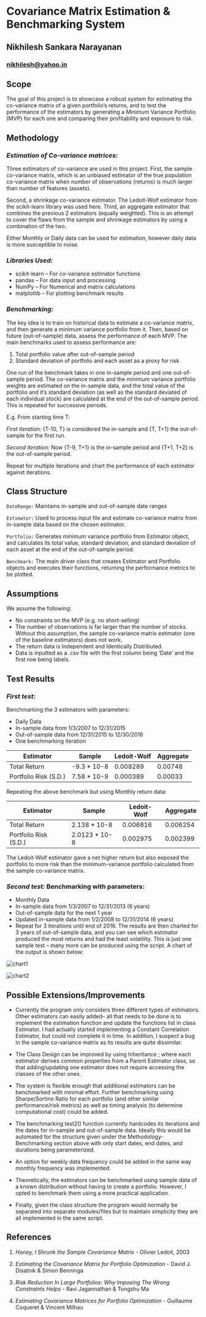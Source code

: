 # Covariance Matrix Estimation & Benchmarking System
## Nikhilesh Sankara Narayanan
### nikhilesh@yahoo.in

## Scope

The goal of this project is to showcase a robust system for estimating the co-variance matrix of a given portfolio’s returns, and to test the performance of the estimators by generating a Minimum Variance Portfolio (MVP) for each one and comparing their profitability and exposure to risk.

## Methodology

### *Estimation of Co-variance matrices:*

Three estimators of co-variance are used in this project. 
First, the sample co-variance matrix, which is an unbiased estimator of the true population co-variance matrix when number of observations (returns) is much larger than number of features (assets).

Second, a shrinkage co-variance estimator. The Ledoit-Wolf estimator from the scikit-learn library was used here.
Third, an aggregate estimator that combines the previous 2 estimators (equally weighted). This is an attempt to cover the flaws from the sample and shrinkage estimators by using a combination of the two.

Either Monthly or Daily data can be used for estimation, however daily data is more susceptible to noise.



### *Libraries Used:* 

* scikit-learn – For co-variance estimator functions 
* pandas – For data input and processing 
* NumPy – For Numerical and matrix calculations
* matplotlib – For plotting benchmark results

### *Benchmarking:*

The key idea is to train on historical data to estimate a co-variance matrix, and then generate a minimum variance portfolio from it. Then, based on future (out-of-sample) data, assess the performance of each MVP. The main benchmarks used to assess performance are:
1. Total portfolio value after out-of-sample period
1. Standard deviation of portfolio and each asset as a proxy for risk

One run of the benchmark takes in one in-sample period and one out-of-sample period. The co-variance matrix and the minimum variance portfolio weights are estimated on the in-sample data, and the total value of the portfolio and it’s standard deviation (as well as the standard deviated of each individual stock) are calculated at the end of the out-of-sample period.
This is repeated for successive periods. 

E.g. From starting time T:

*First iteration:* {T-10, T} is considered the in-sample and {T, T+1} the out-of-sample for the first run.

*Second iteration:* Now {T-9, T+1} is the in-sample period and {T+1, T+2} is the out-of-sample period.

Repeat for multiple iterations and chart the performance of each estimator against iterations.


## Class Structure

`DateRange:` Maintains in-sample and out-of-sample date ranges

`Estimator:` Used to process input file and estimate co-variance matrix from in-sample data based on the chosen estimator.

`Portfolio:` Generates minimum variance portfolio from Estimator object, and calculates its total value, standard deviation, and standard deviation of each asset at the end of the out-of-sample period.

`Benchmark:` The main driver class that creates Estimator and Portfolio objects and executes their functions, returning the performance metrics to be plotted.

## Assumptions

We assume the following:
* No constraints on the MVP (e.g. no short-selling)
* The number of observations is far larger than the number of stocks. Without this assumption, the sample co-variance matrix estimator (one of the baseline estimators) does not work.
* The return data is Independent and Identically Distributed.
* Data is inputted as a .csv file with the first column being ‘Date’ and the first row being labels. 





## Test Results

### *First test:*
Benchmarking the 3 estimators with parameters: 
* Daily Data
* In-sample data from 1/3/2007 to 12/31/2015
* Out-of-sample data from 12/31/2015 to 12/30/2016
* One benchmarking iteration


Estimator|Sample|Ledoit-Wolf|Aggregate
---------|------|-----------|----------
Total Return|-9.3 * 10-8|0.008289|0.00748
Portfolio Risk (S.D.)|7.58 * 10-9|0.000389|0.00033

Repeating the above benchmark but using Monthly return data:

Estimator|Sample|Ledoit-Wolf|Aggregate
---------|------|-----------|----------
Total Return|2.138 * 10-8|0.006816|0.006254
Portfolio Risk (S.D.)|2.0123 * 10-8|0.002975|0.002399

The Ledoit-Wolf estimator gave a net higher return but also exposed the portfolio to more risk than the minimum-variance portfolio calculated from the sample co-variance matrix.

### *Second test:* Benchmarking with parameters:
* Monthly Data
* In-sample data from 1/3/2007 to 12/31/2013 (6 years)
* Out-of-sample data for the next 1 year
* Updated in-sample data from 1/2/2008 to 12/31/2014 (6 years)
* Repeat for 3 iterations until end of 2016.
The results are then charted for 3 years of out-of-sample data, and you can see which estimator produced the most returns and had the least volatility. This is just one sample test – many more can be produced using the script. A chart of the output is shown below:
  
![chart1](test2portfolioRisk.png)

![chart2](test2totalReturns.png)


## Possible Extensions/Improvements

* Currently  the program only considers three different types of estimators. Other estimators can easily added– all that needs to be done is to implement the estimation function and update the functions list in class Estimator. I had actually started implementing a Constant Correlation Estimator, but could not complete it in time. In addition, I suspect a bug in the sample co-variance matrix as its results are quite dissimilar.

* The Class Design can be improved by using Inheritance ; where each estimator derives common properties from a Parent Estimator class, so that adding/updating one estimator does not require accessing the classes of the other ones.

* The system is flexible enough that additional estimators can be benchmarked with minimal effort. Further benchmarking using Sharpe/Sortino Ratio for each portfolio (and other similar performance/risk metrics) as well as timing analysis (to determine computational cost) could be added.

* The benchmarking test2() function currently hardcodes its iterations and the dates for in-sample and out-of-sample data. Ideally this would be automated for the structure given under the Methodology-Benchmarking section above with only start dates, end dates, and durations being parameterized.

* An option for weekly data frequency could be added in the same way monthly frequency was implemented.

* Theoretically, the estimators can be benchmarked using sample data of a known distribution without having to create a portfolio. However, I opted to benchmark them using a more practical application.

* Finally, given the class structure the program would normally be separated into separate modules/files but to maintain simplicity they are all implemented in the same script.

## References

1. *Honey, I Shrunk the Sample Covariance Matrix* - Olivier Ledoit, 2003

1. *Estimating the Covariance Matrix for Portfolio Optimization* - David J. Disatnik & Simon Benninga

1. *Risk Reduction In Large Portfolios: Why Imposing The Wrong Constraints Helps* - Ravi Jagannathan & Tongshu Ma

1. *Estimating Covariance Matrices for Portfolio Optimization* - Guillaume Coqueret & Vincent Milhau

